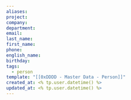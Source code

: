 ```yaml
---
aliases: 
project: 
company: 
department: 
email: 
last_name: 
first_name: 
phone: 
english_name: 
birthday: 
tags:
  - person
template: "[[0xDDDD - Master Data - Person]]"
created_at: <% tp.user.datetime() %>
updated_at: <% tp.user.datetime() %>
---
```

